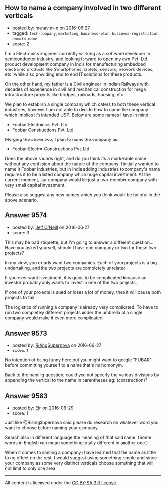 ## How to name a company involved in two different verticals

- posted by: [manav m-n](https://stackexchange.com/users/77145/manav-m-n) on 2016-06-27
- tagged: `tech-company`, `marketing`, `business-plan`, `business-registration`, `domain-name`
- score: 2

<p>I'm a Electronics engineer currently working as a software developer in semiconductor industry, and looking forward to open my own Pvt. Ltd. product development company in India for manufacturing embedded electronic products like Smartphones, tablets, sensors, network devices, etc. while also providing end to end IT solutions for these products.</p>

<p>On the other hand, my father is a Civil engineer in Indian Railways with decades of experience in civil and mechanical construction for mega infrastructure projects like bridges, railroads, housing, etc.</p>

<p>We plan to establish a single company which caters to both these vertical industries, however I am not able to decide how to name the company which implies it's intended USP. Below are some names I have in mind:</p>

<ul>
<li>Foobar Electronics Pvt. Ltd.</li>
<li>Foobar Constructions Pvt. Ltd.</li>
</ul>

<p>Merging the above two, I plan to name the company as:</p>

<ul>
<li>Foobar Electro-Constructions Pvt. Ltd.</li>
</ul>

<p>Does the above sounds right, and do you think its a marketable name without any confusion about the nature of the company. I initially wanted to name it Foobar Industries, but in India adding Industries to company's name requires it to be a listed company which huge capital investment. At the current moment, our company would be just a two-member company with very small capital investment.</p>

<p>Please also suggest any new names which you think would be helpful in the above scenario.</p>



## Answer 9574

- posted by: [Jeff O'Neill](https://stackexchange.com/users/46273/jeff-o-neill) on 2016-06-27
- score: 3

<p>This may be bad etiquette, but I'm going to answer a different question...  Have you asked yourself, should I have one company or two for these two projects?</p>

<p>In my view, you clearly want two companies.  Each of your projects is a big undertaking, and the two projects are completely unrelated. </p>

<p>If you ever want investment, it is going to be complicated because an investor probably only wants to invest in one of the two projects.</p>

<p>If one of your projects is sued or loses a lot of money, then it will cause both projects to fail.</p>

<p>The logistics of running a company is already very complicated.  To have to run two completely different projects under the umbrella of a single company would make it even more complicated.</p>



## Answer 9573

- posted by: [RisingSupernova](https://stackexchange.com/users/8707573/risingsupernova) on 2016-06-27
- score: 1

<p>No intention of being funny here but you might want to google "FUBAR" before committing yourself to a name that's its homonym. </p>

<p>Back to the naming question, could you not specify the various divisions by appending the vertical to the name in parentheses eg: (construction)?</p>



## Answer 9583

- posted by: [Ein](https://stackexchange.com/users/8349405/ein) on 2016-06-29
- score: 1

<p>Just like @RisingSupernova said please do research on whatever word you want to choose before naming your company. </p>

<p>Search also in different language the meaning of that said name. (Some words in English can mean something totally different in another one.)</p>

<p>When it comes to naming a company I have learned that the name as little to no effect on the rest. I would suggest using something simple and since your company as some very distinct verticals choose something that will not limit to only one area. </p>




---

All content is licensed under the [CC BY-SA 3.0 license](https://creativecommons.org/licenses/by-sa/3.0/).
